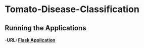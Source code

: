 # Tomato-Disease-Classification

## Running the Applications
 
**-URL: [Flask Application](https://tomato-disease-classification-crc7.onrender.com/)**
